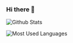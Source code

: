 ### Hi there 👋


![Github Stats](https://github-readme-stats.vercel.app/api?username=Lqyrmk&show_icons=true&theme=chartreuse-dark&count_private=true)

![Most Used Languages](https://github-readme-stats.vercel.app/api/top-langs/?username=Lqyrmk&theme=chartreuse-dark&layout=compact)

<!--
**Lqyrmk/Lqyrmk** is a ✨ _special_ ✨ repository because its `README.md` (this file) appears on your GitHub profile.

Here are some ideas to get you started:

- 🔭 I’m currently working on ...
- 🌱 I’m currently learning ...
- 👯 I’m looking to collaborate on ...
- 🤔 I’m looking for help with ...
- 💬 Ask me about ...
- 📫 How to reach me: ...
- 😄 Pronouns: ...
- ⚡ Fun fact: ...
- My favorite emoji：😆😅🤣🙂🙃😊😇🥰😍🤩😋🤪😝🤑🤗🤭🤫🤔🤤🤮😰😭😱😓😩😫😤😡
-->
